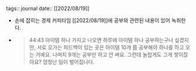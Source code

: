tags:: journal
date:: [[2022/08/19]]

- 손에 잡히는 경제 커피타임 [[2022/08/19]]에 공부와 관련된 내용이 있어 녹취한다.
- > 44:43 아이템 하나 가지고 나오면 하루에 아이템 하나 공부하는구나 싶겠지만, 서로 오가는 피드백이 있는 곳은 아이템 10개 쯤 공부해야 하나를 하고 오는 거예요. 나머지 9개는 공부만 하고 안 써요. 그런데 놀랍게도 그게 쌓이잖아요? 엄청난 일이 벌어집니다.